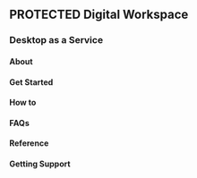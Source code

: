 ## PROTECTED Digital Workspace 
### Desktop as a Service
#### About
#### Get Started
#### How to
#### FAQs
#### Reference
#### Getting Support


